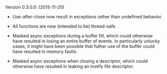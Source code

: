 Version 0.3.0.0:  (2015-11-20)
  * Use-after-close now result in exceptions rather than undefined behavior.

  * All functions are now (intended to be) thread-safe.

  * Masked async exceptions during a buffer fill,  which could otherwise
    have resulted in losing an entire buffer of events.   In particularly
    unlucky cases, it might have been possible that futher use of the buffer
    could have resulted in memory faults.

  * Masked async exceptions when closing a descriptor,  which could otherwise
    have resulted in leaking an inotify file descriptor.
